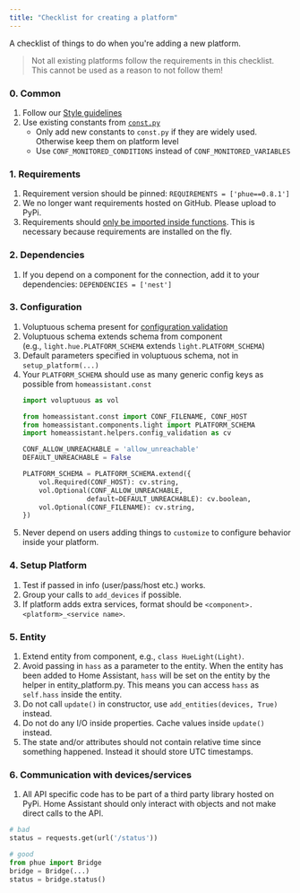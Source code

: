 ```yaml
---
title: "Checklist for creating a platform"
---
```


A checklist of things to do when you're adding a new platform.

> Not all existing platforms follow the requirements in this checklist. This cannot be used as a reason to not follow them!

### 0. Common

 1. Follow our [Style guidelines](development_guidelines.md)
 2. Use existing constants from [`const.py`](https://github.com/home-assistant/home-assistant/blob/dev/homeassistant/const.py)
    * Only add new constants to `const.py` if they are widely used. Otherwise keep them on platform level
    * Use `CONF_MONITORED_CONDITIONS` instead of `CONF_MONITORED_VARIABLES`

### 1. Requirements

 1. Requirement version should be pinned: `REQUIREMENTS = ['phue==0.8.1']`
 2. We no longer want requirements hosted on GitHub. Please upload to PyPi.
 3. Requirements should [only be imported inside functions](creating_component_deps_and_reqs.md). This is necessary because requirements are installed on the fly.

### 2. Dependencies

 1. If you depend on a component for the connection, add it to your dependencies: `DEPENDENCIES = ['nest']`

### 3. Configuration

 1. Voluptuous schema present for [configuration validation](development_validation.md)
 2. Voluptuous schema extends schema from component<br>(e.g., `light.hue.PLATFORM_SCHEMA` extends `light.PLATFORM_SCHEMA`)
 3. Default parameters specified in voluptuous schema, not in `setup_platform(...)`
 4. Your `PLATFORM_SCHEMA` should use as many generic config keys as possible from `homeassistant.const`
    ```python
    import voluptuous as vol

    from homeassistant.const import CONF_FILENAME, CONF_HOST
    from homeassistant.components.light import PLATFORM_SCHEMA
    import homeassistant.helpers.config_validation as cv

    CONF_ALLOW_UNREACHABLE = 'allow_unreachable'
    DEFAULT_UNREACHABLE = False

    PLATFORM_SCHEMA = PLATFORM_SCHEMA.extend({
        vol.Required(CONF_HOST): cv.string,
        vol.Optional(CONF_ALLOW_UNREACHABLE,
                    default=DEFAULT_UNREACHABLE): cv.boolean,
        vol.Optional(CONF_FILENAME): cv.string,
    })
    ```
 5. Never depend on users adding things to `customize` to configure behavior inside your platform.

### 4. Setup Platform

 1. Test if passed in info (user/pass/host etc.) works.
 2. Group your calls to `add_devices` if possible.
 3. If platform adds extra services, format should be `<component>.<platform>_<service name>`.

### 5. Entity

 1. Extend entity from component, e.g., `class HueLight(Light)`.
 2. Avoid passing in `hass` as a parameter to the entity. When the entity has been added to Home Assistant, `hass` will be set on the entity by the helper in entity_platform.py. This means you can access `hass` as `self.hass` inside the entity.
 3. Do not call `update()` in constructor, use `add_entities(devices, True)` instead.
 4. Do not do any I/O inside properties. Cache values inside `update()` instead.
 5. The state and/or attributes should not contain relative time since something happened. Instead it should store UTC timestamps.

### 6. Communication with devices/services

 1. All API specific code has to be part of a third party library hosted on PyPi. Home Assistant should only interact with objects and not make direct calls to the API.

```python
# bad
status = requests.get(url('/status'))

# good
from phue import Bridge
bridge = Bridge(...)
status = bridge.status()
```
